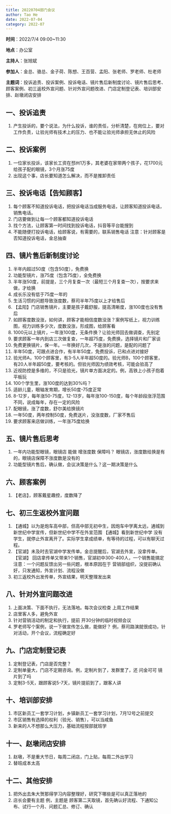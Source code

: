 ```yaml
---
title: 20220704部门会议
author: Tao He
date: 2022-07-04
category: 2022-07
---
```



**时间**：2022/7/4 09:00~11:30

**地点**：办公室

**主持人**：张旭斌

**参加人**：金总、骆总、金子荷、陈想、王百营、孟阳、张老师、罗老师、杜老师

**主题词**：投诉追责、投诉案例、投诉电话、镜片售后新制度讨论、镜片售后思考、顾客案例、初三返校外宣问题、针对外宣问题改进、门店定制登记表、培训部安排、赵墩闭店安排

## 一、投诉追责

1. 产生投诉的，要个说法，为什么投诉，谁的责任，分析清楚，在岗位上，要对工作负责，让验光师有技术上的压力、也不能让验光师承担无休止的风险

## 二、投诉案例

1. 一位家长投诉，该家长工资在邳州1万多，其老婆在家带两个孩子，花1700元给孩子配的眼镜，3个月涨75度
2. 出现这个事，店长要知道怎么解决，而不是推卸责任

## 三、投诉电话【告知顾客】

1. 每个顾客不知道投诉电话，把投诉电话当成服务电话，让顾客知道投诉电话，销售电话。
2. 门店要做到让每一个顾客都知道投诉电话
3. 找个方法，让顾客第一时间找到投诉电话，抖音等平台能搜到
4. 不能随便打投诉电话，给顾客说，有需要的，联系销售电话
   注意：针对顾客是否知道投诉电话，金总抽查

## 四、镜片售后新制度讨论

1. 半年内超过50度（包含50度），免费换
2. 功能型镜片，涨75度（包含75度），全免费换
3. 半年涨50度，前提是，三个月复查一次（最短三个月复查一次），按要求来做，才给换
4. 成长乐没有低于75度一年的
5. 生活习惯的问题导致涨度数，蔡司半年75度以上才给售后
6. 【孟阳】门店销售镜片，主要是孩子戴舒服，提高清晰度，涨100度也没有售后
7. 如顾客度数没涨，如何讲，顾客才能相信度数没涨？案例写纸上，视力训练图，视力训练多少次，度数没涨，形成图，给顾客看
8. 1000元以上镜片，一年涨100度，无条件换？让验光师回去做调查，先别定
9. 要求顾客一年内到店三次做复查，一年超75度，免费换，选择镜片和厂家谈
10. 免费更换镜片，保一年。一年换好几次，不是涨的问题，是配的问题了
11. 半年50度，可跟点进合作，有半年50度，免费投诉，已和点进对接好
12. 验光师A，100个顾客里，有3-5人半年超50度的。验光师B，100个顾客里，有20人半年超50度，要考核的。但验光师因为绩效考核，可能会验高了
13. 近视防控是多维的，不只是验光，镜片单方面决定的。例，高铁上小孩子抱着平板玩
14. 100个学生里，涨100度的达到30%吗？
15. 适龄儿童，眼轴发育期，增长50度-75度正常
16. 8-12岁，每年涨50-75度，12-13岁，每年涨100-150度，每个年龄段涨浮范围不同，说成每年，存在一定的风险
17. 配眼镜，涨了度数，舒尔美给换镜片
18. 一年50度，两年控制50度，免费送片，没涨度数，厂家不售后
19. 要求顾客来店做训练，一年涨75度给换

## 五、镜片售后思考

1. 一年内功能型眼镜，眼镜店 能做 增涨度数 保障吗？
   眼镜店，涨度数给换是有的，眼镜店保障不涨度数是没有的
2. 功能型镜片售后，确认做，会议决策是什么？这一期决策是什么



## 六、顾客案例

1. 【老店】，顾客戴星趣控，度数降了


## 七、初三生返校外宣问题

1. 【通城】以为是炮车高中部，但高中部无初中生，因炮车中学离太远，通城到新世纪中学宣传，但新世纪中学不在外宣范围
   【通城】看到新世纪中学 没有学生，就停止外宣离开了。实际学生拿成绩单，有等待的过程，可以有聊天过程。
2. 【官湖】未及时去官湖中学发传单。金总提醒后，官湖去外宣，没拿传单。
   【官湖】 回店拿传单又带来1个销售，官湖初中300-400人，一个销售能搞定
     注意：一个问题反馈出另一些问题，根本原因在于 营销部组织，没提前确认好，只发通知，外宣计划、流程没做
3. 初三返校外出发传单，外宣结果，明天整理发出来

   

## 八、针对外宣问题改进

1. 上面决策、下面不执行，无法落地。每次会议检查 上周工作结果
2. 店里客人多，避免外宣
3. 针对营销活动的制定和执行，提前 开30分钟的临时视频会议
4. 罗老师写个案例，说一下做宣传怎么做，能做好？
   例，蔡司路演就很成功，针对活动，开个会议，流程确定好

## 九、门店定制登记表

1. 定制登记表，门店是否完整？
2. 定制单量大，门店不定期咨询。例，定制片到了，发群里了，还 问金可可 镜片到了吗
3. 定制3-5天，跟顾客说5-7天，镜片提前到了，跟客人讲

   

## 十、培训部安排

1. 市区新员工一套学习计划，乡镇新员工一套学习计划，7月12号之前提交
2. 市区销售有选择的权利（验光、销售），可以当咸鱼
3. 新来的人不想那么大压力，基础流程按部就班学



## 十一、赵墩闭店安排

1. 赵墩，不是重大节日，每周二闭店，门上贴，每周二外出学习
2. 替班成本太高



## 十二、其他安排

1.  把外出去朱大贺那得学习内容整理好，研究下哪些是可以真正落地的
2.  店长会要有主题
   例，主题是 顾客第二天取镜，首先确认好流程、下通知公布、试行一个月、问题汇总、修订、确认

